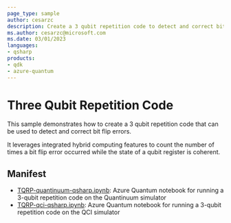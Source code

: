 ```yaml
---
page_type: sample
author: cesarzc
description: Create a 3 qubit repetition code to detect and correct bit flip errors using integrated hybrid computing features.
ms.author: cesarzc@microsoft.com
ms.date: 03/01/2023
languages:
- qsharp
products:
- qdk
- azure-quantum
---
```


# Three Qubit Repetition Code

This sample demonstrates how to create a 3 qubit repetition code that can be used to detect and correct bit flip errors.

It leverages integrated hybrid computing features to count the number of times a bit flip error occurred while the state of a qubit register is coherent.

## Manifest

- [TQRP-quantinuum-qsharp.ipynb](./TQRP-quantinuum-qsharp.ipynb): Azure Quantum notebook for running a 3-qubit repetition code on the Quantinuum simulator
- [TQRP-qci-qsharp.ipynb](./TQRP-qci-qsharp.ipynb): Azure Quantum notebook for running a 3-qubit repetition code on the QCI simulator